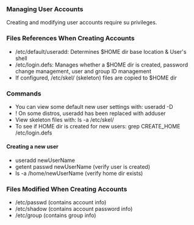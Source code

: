 ### Managing User Accounts
Creating and modifying user accounts require su privileges.

### Files References When Creating Accounts
- /etc/default/useradd: Determines $HOME dir base location & User's shell
- /etc/login.defs: Manages whether a $HOME dir is created, password change management, user and group ID management
- If configured, /etc/skel/ (skeleton) files are copied to $HOME dir

### Commands
- You can view some default new user settings with: useradd -D
- ! On some distros, useradd has been replaced with adduser
- View skeleton files with: ls -a /etc/skel/
- To see if HOME dir is created for new users: grep CREATE_HOME /etc/login.defs

#### Creating a new user
- useradd newUserName
- getent passwd newUserName (verify user is created)
- ls -a /home/newUserName (verify home dir exists)

### Files Modified When Creating Accounts
- /etc/passwd (contains account info)
- /etc/shadow (contains account password info)
- /etc/group (contains group info)
